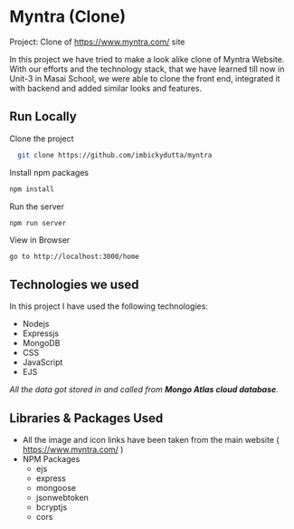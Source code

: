 
# Myntra (Clone)

Project: Clone of https://www.myntra.com/ site

In this project we have tried to make a look alike clone of Myntra Website. With our efforts and the technology stack, that we have learned till now in Unit-3 in Masai School, we were able to clone the front end, integrated it with backend and added similar looks and features.

## Run Locally

Clone the project

```bash
  git clone https://github.com/imbickydutta/myntra
```

Install npm packages

```bash
npm install
```

Run the server
```bash
npm run server
```

View in Browser
```
go to http://localhost:3000/home
```

## Technologies we used

In this project I have used the following technologies:

- Nodejs
- Expressjs
- MongoDB
- CSS
- JavaScript
- EJS

*All the data got stored in and called from **Mongo Atlas cloud database**.*

## Libraries & Packages Used

- All the image and icon links have been taken from the main website ( https://www.myntra.com/ )
- NPM Packages
    - ejs
    - express
    - mongoose
    - jsonwebtoken
    - bcryptjs
    - cors







  
